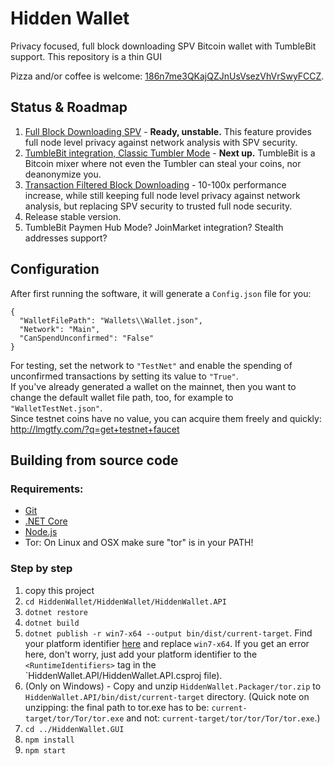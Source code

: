 # Hidden Wallet
Privacy focused, full block downloading SPV Bitcoin wallet with TumbleBit support. This repository is a thin GUI
  
Pizza and/or coffee is welcome: [186n7me3QKajQZJnUsVsezVhVrSwyFCCZ](https://www.smartbit.com.au/address/186n7me3QKajQZJnUsVsezVhVrSwyFCCZ).
    
## Status & Roadmap
1. [Full Block Downloading SPV](https://medium.com/@nopara73/bitcoin-privacy-landscape-in-2017-zero-to-hero-guidelines-and-research-a10d30f1e034) - **Ready, unstable.**  This feature provides full node level privacy against network analysis with SPV security.  
2. [TumbleBit integration, Classic Tumbler Mode](https://hackernoon.com/understanding-tumblebit-part-1-making-the-case-823d786113f3) - **Next up.** TumbleBit is a Bitcoin mixer where not even the Tumbler can steal your coins, nor deanonymize you.   
3. [Transaction Filtered Block Downloading](https://medium.com/@nopara73/full-node-level-privacy-even-for-mobile-wallets-transaction-filtered-full-block-downloading-wallet-16ef1847c21)  - 10-100x performance increase, while still keeping full node level privacy against network analysis, but replacing SPV security to trusted full node security.  
4. Release stable version.  
5. TumbleBit Paymen Hub Mode? JoinMarket integration? Stealth addresses support?

## Configuration

After first running the software, it will generate a `Config.json` file for you:  
```
{
  "WalletFilePath": "Wallets\\Wallet.json",
  "Network": "Main",
  "CanSpendUnconfirmed": "False"
}
```  
For testing, set the network to `"TestNet"` and enable the spending of unconfirmed transactions by setting its value to `"True"`.  
If you've already generated a wallet on the mainnet, then you want to change the default wallet file path, too, for example to `"WalletTestNet.json"`.  
Since testnet coins have no value, you can acquire them freely and quickly: http://lmgtfy.com/?q=get+testnet+faucet

## Building from source code  
  
### Requirements:  
- [Git](https://git-scm.com/downloads)  
- [.NET Core](https://www.microsoft.com/net/core)  
- [Node.js](https://nodejs.org/en/download/)
- Tor: On Linux and OSX make sure "tor" is in your PATH!
  
### Step by step
  
1. copy this project
2. `cd HiddenWallet/HiddenWallet/HiddenWallet.API`  
3. `dotnet restore`  
4. `dotnet build`
5. `dotnet publish -r win7-x64 --output bin/dist/current-target`. Find your platform identifier [here](https://github.com/dotnet/docs/blob/master/docs/core/rid-catalog.md#windows-rids) and replace `win7-x64`.
If you get an error here, don't worry, just add your platform identifier to the `<RuntimeIdentifiers>` tag in the `HiddenWallet.API/HiddenWallet.API.csproj file).  
6. (Only on Windows) - Copy and unzip `HiddenWallet.Packager/tor.zip` to `HiddenWallet.API/bin/dist/current-target` directory. (Quick note on unzipping: the final path to tor.exe has to be: `current-target/tor/Tor/tor.exe` and not: `current-target/tor/tor/Tor/tor.exe`.)
7. `cd ../HiddenWallet.GUI`
8. `npm install`
9. `npm start`
